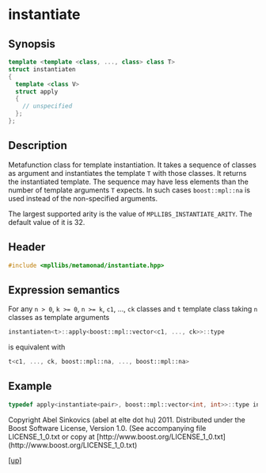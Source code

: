 # instantiate

## Synopsis

```cpp
template <template <class, ..., class> class T>
struct instantiaten
{
  template <class V>
  struct apply
  {
    // unspecified
  };
};
```

## Description

Metafunction class for template instantiation. It takes a sequence of classes
as argument and instantiates the template `T` with those classes. It returns the
instantiated template. The sequence may have less elements than the number of
template arguments `T` expects. In such cases `boost::mpl::na` is used instead
of the non-specified arguments.

The largest supported arity is the value of `MPLLIBS_INSTANTIATE_ARITY`. The
default value of it is 32.

## Header

```cpp
#include <mpllibs/metamonad/instantiate.hpp>
```

## Expression semantics

For any `n > 0`, `k >= 0`, `n >= k`, `c1`, ..., `ck` classes and `t` template
class taking `n` classes as template arguments

```cpp
instantiaten<t>::apply<boost::mpl::vector<c1, ..., ck>>::type
```

is equivalent with

```cpp
t<c1, ..., ck, boost::mpl::na, ..., boost::mpl::na>
```

## Example

```cpp
typedef apply<instantiate<pair>, boost::mpl::vector<int, int>>::type int_pair;
```

<p class="copyright">
Copyright Abel Sinkovics (abel at elte dot hu) 2011.
Distributed under the Boost Software License, Version 1.0.
(See accompanying file LICENSE_1_0.txt or copy at
[http://www.boost.org/LICENSE_1_0.txt](http://www.boost.org/LICENSE_1_0.txt)
</p>

[[up]](reference.html)



